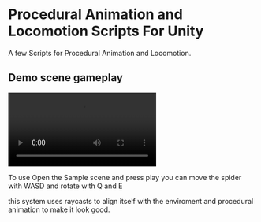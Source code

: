 # Procedural Animation and Locomotion Scripts For Unity

A few Scripts for Procedural Animation and Locomotion.

## Demo scene gameplay
![demo](./Recordings/movie_001.mp4)

To use Open the Sample scene and press play you can move the spider with WASD and rotate with Q and E

this system uses raycasts to align itself with the enviroment and procedural animation to make it look good.
